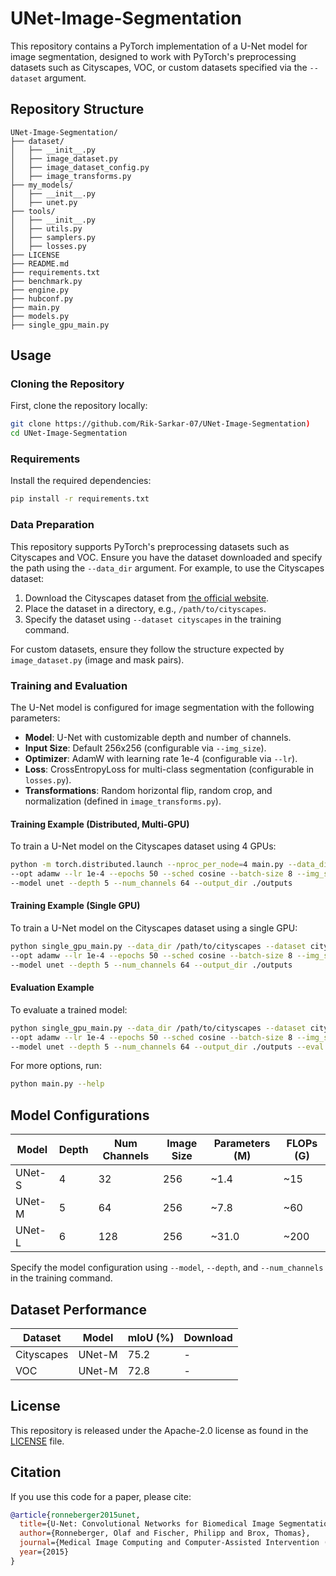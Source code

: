 # UNet-Image-Segmentation
This repository contains a PyTorch implementation of a U-Net model for image segmentation, designed to work with PyTorch's preprocessing datasets such as Cityscapes, VOC, or custom datasets specified via the `--dataset` argument.

## Repository Structure
```
UNet-Image-Segmentation/
├── dataset/
│   ├── __init__.py
│   ├── image_dataset.py
│   ├── image_dataset_config.py
│   ├── image_transforms.py
├── my_models/
│   ├── __init__.py
│   ├── unet.py
├── tools/
│   ├── __init__.py
│   ├── utils.py
│   ├── samplers.py
│   ├── losses.py
├── LICENSE
├── README.md
├── requirements.txt
├── benchmark.py
├── engine.py
├── hubconf.py
├── main.py
├── models.py
├── single_gpu_main.py
```

## Usage
### Cloning the Repository
First, clone the repository locally:
```bash
git clone https://github.com/Rik-Sarkar-07/UNet-Image-Segmentation)
cd UNet-Image-Segmentation
```

### Requirements
Install the required dependencies:
```bash
pip install -r requirements.txt
```

### Data Preparation
This repository supports PyTorch's preprocessing datasets such as Cityscapes and VOC. Ensure you have the dataset downloaded and specify the path using the `--data_dir` argument. For example, to use the Cityscapes dataset:
1. Download the Cityscapes dataset from [the official website](https://www.cityscapes-dataset.com/).
2. Place the dataset in a directory, e.g., `/path/to/cityscapes`.
3. Specify the dataset using `--dataset cityscapes` in the training command.

For custom datasets, ensure they follow the structure expected by `image_dataset.py` (image and mask pairs).

### Training and Evaluation
The U-Net model is configured for image segmentation with the following parameters:
- **Model**: U-Net with customizable depth and number of channels.
- **Input Size**: Default 256x256 (configurable via `--img_size`).
- **Optimizer**: AdamW with learning rate 1e-4 (configurable via `--lr`).
- **Loss**: CrossEntropyLoss for multi-class segmentation (configurable in `losses.py`).
- **Transformations**: Random horizontal flip, random crop, and normalization (defined in `image_transforms.py`).

#### Training Example (Distributed, Multi-GPU)
To train a U-Net model on the Cityscapes dataset using 4 GPUs:
```bash
python -m torch.distributed.launch --nproc_per_node=4 main.py --data_dir /path/to/cityscapes --dataset cityscapes \
--opt adamw --lr 1e-4 --epochs 50 --sched cosine --batch-size 8 --img_size 256 \
--model unet --depth 5 --num_channels 64 --output_dir ./outputs
```

#### Training Example (Single GPU)
To train a U-Net model on the Cityscapes dataset using a single GPU:
```bash
python single_gpu_main.py --data_dir /path/to/cityscapes --dataset cityscapes \
--opt adamw --lr 1e-4 --epochs 50 --sched cosine --batch-size 8 --img_size 256 \
--model unet --depth 5 --num_channels 64 --output_dir ./outputs
```

#### Evaluation Example
To evaluate a trained model:
```bash
python single_gpu_main.py --data_dir /path/to/cityscapes --dataset cityscapes \
--opt adamw --lr 1e-4 --epochs 50 --sched cosine --batch-size 8 --img_size 256 \
--model unet --depth 5 --num_channels 64 --output_dir ./outputs --eval --initial_checkpoint /path/to/checkpoint.pth
```

For more options, run:
```bash
python main.py --help
```

## Model Configurations
| Model       | Depth | Num Channels | Image Size | Parameters (M) | FLOPs (G) |
|-------------|-------|--------------|------------|----------------|-----------|
| UNet-S      | 4     | 32           | 256        | ~1.4           | ~15       |
| UNet-M      | 5     | 64           | 256        | ~7.8           | ~60       |
| UNet-L      | 6     | 128          | 256        | ~31.0          | ~200      |

Specify the model configuration using `--model`, `--depth`, and `--num_channels` in the training command.

## Dataset Performance
| Dataset     | Model   | mIoU (%) | Download |
|-------------|---------|----------|----------|
| Cityscapes  | UNet-M  | 75.2     | -        |
| VOC         | UNet-M  | 72.8     | -        |

## License
This repository is released under the Apache-2.0 license as found in the [LICENSE](#LICENSE) file.

## Citation
If you use this code for a paper, please cite:
```bibtex
@article{ronneberger2015unet,
  title={U-Net: Convolutional Networks for Biomedical Image Segmentation},
  author={Ronneberger, Olaf and Fischer, Philipp and Brox, Thomas},
  journal={Medical Image Computing and Computer-Assisted Intervention (MICCAI)},
  year={2015}
}
```
